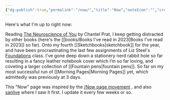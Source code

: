```yaml
---
{"dg-publish":true,"permalink":"/now/","title":"Now","noteIcon":"","created":"2022-12-18"}
---
```



Here's what I'm up to right now:

Reading [The Neuroscience of You](https://www.google.com.au/books/edition/_/hQJMEAAAQBAJ?hl=en) by Chantel Prat, I keep getting distracted by other books (here's the [[books/Books I've read in 2023\|Books I've read in 2023]] so far). Onto my fourth [[Sketchbooks\|sketchbook]] for the year, and have been procrastinating the last few assignments of Liz Steel's [Foundations](https://sketchingnow.com/foundations2023/) class. I've gone deep down a stationery nerd rabbit hole so far resulting in a fancy leather notebook cover which I’m so far loving, and coveting a larger collection of [[Fountain pens\|fountain pens]]. So far on my most successful run of [[Morning Pages\|Morning Pages]] yet, which admittedly was previously at 3 days. 

This "Now" page was inspired by the [/Now page movement](https://nownownow.com/about) , and also [sanlive](http://sanlive.com) where I saw it first. I update it every few weeks or so.